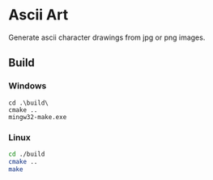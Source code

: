 # Ascii Art

Generate ascii character drawings from jpg or png images.

## Build

### Windows

```posh
cd .\build\
cmake ..
mingw32-make.exe
```

### Linux

```bash
cd ./build
cmake ..
make
```

